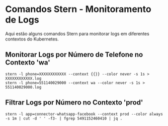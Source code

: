 # Comandos Stern - Monitoramento de Logs

Aqui estão alguns comandos Stern para monitorar logs em diferentes contextos do Kubernetes.

## Monitorar Logs por Número de Telefone no Contexto 'wa'

```
stern -l phone=XXXXXXXXXXXX --context {{}} --color never -s 1s > XXXXXXXXXXXX.log
stern -l phone=551140029000 --context wa --color never -s 1s > 551140029000.log
```

## Filtrar Logs por Número no Contexto 'prod'
```
stern -l app=connector-whatsapp-facebook --context prod --color always -s 1m | cut -d ' ' -f3- | fgrep 5491152460410 | jq .
```
